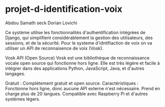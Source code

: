 # projet-d-identification-voix

Abdou Samath seck
Dorian Lovichi

Ce système utilise les fonctionnalités d'authentification intégrées de Django, qui simplifient considérablement la gestion des utilisateurs, des sessions, et de la sécurité.
Pour le systeme d'idntifiaction de voix on va utiliser un API de reconnaisence de voix (Vosk).

Vosk API (Open Source)
Vosk est une bibliothèque de reconnaissance vocale open source qui fonctionne hors ligne. Elle est très légère et facile à intégrer dans des applications Python, JavaScript, Java, et d'autres langages.

Gratuit : Complètement gratuit et open source.
Caractéristiques :
Fonctionne hors ligne, donc aucune API externe n'est nécessaire.
Prend en charge plus de 20 langues.
Compatible avec Raspberry Pi et d'autres systèmes légers.
